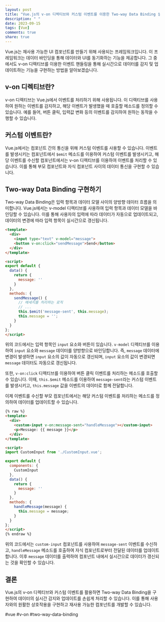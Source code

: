 ```yaml
---
layout: post
title: "Vue.js의 v-on 디렉티브와 커스텀 이벤트를 이용한 Two-way Data Binding 실시간 감지 구현하기"
description: " "
date: 2023-09-15
tags: [Vue]
comments: true
share: true
---
```


Vue.js는 재사용 가능한 UI 컴포넌트를 만들기 위해 사용되는 프레임워크입니다. 이 프레임워크는 데이터 바인딩을 통해 데이터와 UI를 동기화하는 기능을 제공합니다. 그 중에서도 v-on 디렉티브를 이용한 이벤트 핸들링을 통해 실시간으로 데이터를 감지 및 업데이트하는 기능을 구현하는 방법을 알아보겠습니다.

## v-on 디렉티브란?

v-on 디렉티브는 Vue.js에서 이벤트를 처리하기 위해 사용됩니다. 이 디렉티브를 사용하여 원하는 이벤트를 감지하고, 해당 이벤트가 발생했을 때 호출할 메소드를 정의할 수 있습니다. 예를 들어, 버튼 클릭, 입력값 변화 등의 이벤트를 감지하여 원하는 동작을 수행할 수 있습니다.

## 커스텀 이벤트란?

Vue.js에서는 컴포넌트 간의 통신을 위해 커스텀 이벤트를 사용할 수 있습니다. 이벤트를 발생시키는 컴포넌트에서 `$emit` 메소드를 이용하여 커스텀 이벤트를 발생시키고, 해당 이벤트를 수신할 컴포넌트에서는 v-on 디렉티브를 이용하여 이벤트를 처리할 수 있습니다. 이를 통해 부모 컴포넌트와 자식 컴포넌트 사이의 데이터 통신을 구현할 수 있습니다.

## Two-way Data Binding 구현하기

Two-way Data Binding은 입력 항목과 데이터 모델 사이의 양방향 데이터 흐름을 의미합니다. Vue.js에서는 v-model 디렉티브를 사용하여 입력 항목과 데이터 모델을 바인딩할 수 있습니다. 이를 통해 사용자의 입력에 따라 데이터가 자동으로 업데이트되고, 데이터의 변경에 따라 입력 항목이 실시간으로 갱신됩니다.

```html
<template>
  <div>
    <input type="text" v-model="message">
    <button v-on:click="sendMessage">Send</button>
  </div>
</template>

<script>
export default {
  data() {
    return {
      message: ''
    }
  },
  methods: {
    sendMessage() {
      // 메세지를 처리하는 로직
      // ...
      this.$emit('message-sent', this.message);
      this.message = '';
    }
  }
};
</script>
```

위의 코드에서는 입력 항목인 `input` 요소와 버튼이 있습니다. `v-model` 디렉티브를 이용하여 `input` 요소와 `message` 데이터를 양방향으로 바인딩합니다. 즉, `message` 데이터에 변경이 발생하면 `input` 요소의 값이 자동으로 갱신되며, `input` 요소의 값이 변경되면 `message` 데이터도 자동으로 갱신됩니다.

또한, `v-on:click` 디렉티브를 이용하여 버튼 클릭 이벤트를 처리하는 메소드를 호출할 수 있습니다. 이때, `this.$emit` 메소드를 이용하여 `message-sent`라는 커스텀 이벤트를 발생시키고, `this.message` 값을 이벤트의 데이터로 함께 전달합니다.

이제 이벤트를 수신할 부모 컴포넌트에서는 해당 커스텀 이벤트를 처리하는 메소드를 정의하여 데이터를 업데이트할 수 있습니다.

```html
{% raw %}
<template>
  <div>
    <custom-input v-on:message-sent="handleMessage"></custom-input>
    <p>Message: {{ message }}</p>
  </div>
</template>

<script>
import CustomInput from './CustomInput.vue';

export default {
  components: {
    CustomInput
  },
  data() {
    return {
      message: ''
    }
  },
  methods: {
    handleMessage(message) {
      this.message = message;
    }
  }
};
</script>
{% endraw %}
```

위의 코드에서는 `custom-input` 컴포넌트를 사용하여 `message-sent` 이벤트를 수신하고, `handleMessage` 메소드를 호출하여 자식 컴포넌트로부터 전달된 데이터를 업데이트합니다. 이후 `message` 데이터를 출력하여 컴포넌트 내에서 실시간으로 데이터가 갱신되는 것을 확인할 수 있습니다.

## 결론

Vue.js의 v-on 디렉티브와 커스텀 이벤트를 활용하면 Two-way Data Binding을 구현하여 데이터의 실시간 감지와 업데이트를 손쉽게 처리할 수 있습니다. 이를 통해 사용자와의 원활한 상호작용을 구현하고 재사용 가능한 컴포넌트를 개발할 수 있습니다.

#vue #v-on #two-way-data-binding